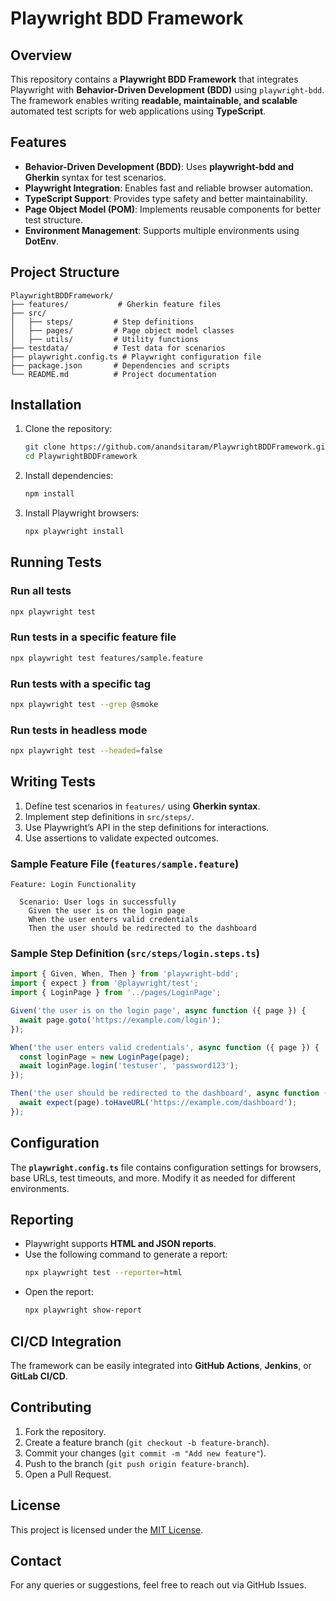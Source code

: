# Playwright BDD Framework

## Overview
This repository contains a **Playwright BDD Framework** that integrates Playwright with **Behavior-Driven Development (BDD)** using `playwright-bdd`. The framework enables writing **readable, maintainable, and scalable** automated test scripts for web applications using **TypeScript**.

## Features
- **Behavior-Driven Development (BDD)**: Uses **playwright-bdd and Gherkin** syntax for test scenarios.
- **Playwright Integration**: Enables fast and reliable browser automation.
- **TypeScript Support**: Provides type safety and better maintainability.
- **Page Object Model (POM)**: Implements reusable components for better test structure.
- **Environment Management**: Supports multiple environments using **DotEnv**.

## Project Structure
```
PlaywrightBDDFramework/
├── features/           # Gherkin feature files
├── src/
│   ├── steps/         # Step definitions
│   ├── pages/         # Page object model classes
│   ├── utils/         # Utility functions
├── testdata/          # Test data for scenarios
├── playwright.config.ts # Playwright configuration file
├── package.json       # Dependencies and scripts
└── README.md          # Project documentation
```

## Installation
1. Clone the repository:
   ```sh
   git clone https://github.com/anandsitaram/PlaywrightBDDFramework.git
   cd PlaywrightBDDFramework
   ```
2. Install dependencies:
   ```sh
   npm install
   ```
3. Install Playwright browsers:
   ```sh
   npx playwright install
   ```

## Running Tests
### Run all tests
```sh
npx playwright test
```

### Run tests in a specific feature file
```sh
npx playwright test features/sample.feature
```

### Run tests with a specific tag
```sh
npx playwright test --grep @smoke
```

### Run tests in headless mode
```sh
npx playwright test --headed=false
```

## Writing Tests
1. Define test scenarios in `features/` using **Gherkin syntax**.
2. Implement step definitions in `src/steps/`.
3. Use Playwright’s API in the step definitions for interactions.
4. Use assertions to validate expected outcomes.

### Sample Feature File (`features/sample.feature`)
```gherkin
Feature: Login Functionality

  Scenario: User logs in successfully
    Given the user is on the login page
    When the user enters valid credentials
    Then the user should be redirected to the dashboard
```

### Sample Step Definition (`src/steps/login.steps.ts`)
```typescript
import { Given, When, Then } from 'playwright-bdd';
import { expect } from '@playwright/test';
import { LoginPage } from '../pages/LoginPage';

Given('the user is on the login page', async function ({ page }) {
  await page.goto('https://example.com/login');
});

When('the user enters valid credentials', async function ({ page }) {
  const loginPage = new LoginPage(page);
  await loginPage.login('testuser', 'password123');
});

Then('the user should be redirected to the dashboard', async function ({ page }) {
  await expect(page).toHaveURL('https://example.com/dashboard');
});
```

## Configuration
The **`playwright.config.ts`** file contains configuration settings for browsers, base URLs, test timeouts, and more. Modify it as needed for different environments.

## Reporting
- Playwright supports **HTML and JSON reports**.
- Use the following command to generate a report:
  ```sh
  npx playwright test --reporter=html
  ```
- Open the report:
  ```sh
  npx playwright show-report
  ```

## CI/CD Integration
The framework can be easily integrated into **GitHub Actions**, **Jenkins**, or **GitLab CI/CD**.

## Contributing
1. Fork the repository.
2. Create a feature branch (`git checkout -b feature-branch`).
3. Commit your changes (`git commit -m "Add new feature"`).
4. Push to the branch (`git push origin feature-branch`).
5. Open a Pull Request.

## License
This project is licensed under the [MIT License](LICENSE).

## Contact
For any queries or suggestions, feel free to reach out via GitHub Issues.

